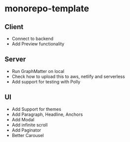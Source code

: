 # monorepo-template

## Client

- Connect to backend
- Add Preview functionality

## Server

- Run GraphMatter on local
- Check how to upload this to aws, netlify and serverless
- Add support for testing with Polly

## UI

- Add Support for themes
- Add Paragraph, Headline, Anchors
- Add Modal
- Add infinite scroll
- Add Paginator
- Better Carousel
